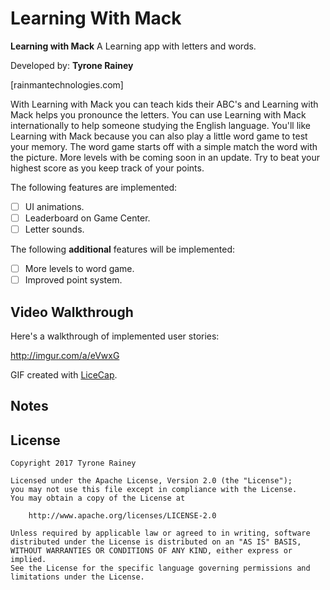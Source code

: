# Learning With Mack

**Learning with Mack** A Learning app with letters and words.

Developed by: **Tyrone Rainey**

[rainmantechnologies.com]

With Learning with Mack you can teach kids their ABC's and Learning with Mack helps you pronounce the letters. You can use Learning with Mack internationally to help someone studying the English language.  You'll like Learning with Mack because you can also play a little word game to test your memory. The word game starts off with a simple match the word with the picture. More levels with be coming soon in an update. Try to beat your highest score as you keep track of your points.


The following features are implemented:
* [ ] UI animations.
* [ ] Leaderboard on Game Center.
* [ ] Letter sounds. 

The following **additional** features will be implemented:

* [ ] More levels to word game.
* [ ] Improved point system. 

## Video Walkthrough 

Here's a walkthrough of implemented user stories:

http://imgur.com/a/eVwxG

GIF created with [LiceCap](http://www.cockos.com/licecap/).

## Notes



## License

    Copyright 2017 Tyrone Rainey

    Licensed under the Apache License, Version 2.0 (the "License");
    you may not use this file except in compliance with the License.
    You may obtain a copy of the License at

        http://www.apache.org/licenses/LICENSE-2.0

    Unless required by applicable law or agreed to in writing, software
    distributed under the License is distributed on an "AS IS" BASIS,
    WITHOUT WARRANTIES OR CONDITIONS OF ANY KIND, either express or implied.
    See the License for the specific language governing permissions and
    limitations under the License.
